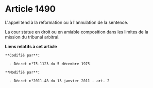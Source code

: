 # Article 1490

L'appel tend à la réformation ou à l'annulation de la sentence. 

La cour statue en droit ou en amiable composition dans les limites de la mission du tribunal arbitral.

**Liens relatifs à cet article**

	**Codifié par**:

	  - Décret n°75-1123 du 5 décembre 1975

	**Modifié par**:

	  - Décret n°2011-48 du 13 janvier 2011 - art. 2
